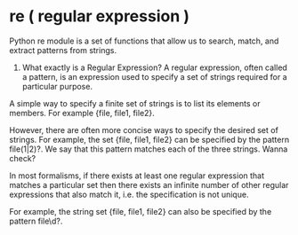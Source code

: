 # re ( regular expression )
Python re module is a set of functions that allow us to search, match, and extract patterns from strings. 
1. What exactly is a Regular Expression?
A regular expression, often called a pattern, is an expression used to specify a set of strings required for a particular purpose.

A simple way to specify a finite set of strings is to list its elements or members.
For example {file, file1, file2}.

However, there are often more concise ways to specify the desired set of strings.
For example, the set {file, file1, file2} can be specified by the pattern file(1|2)?.
We say that this pattern matches each of the three strings. Wanna check?

In most formalisms, if there exists at least one regular expression that matches a particular set then there exists an infinite number of other regular expressions that also match it, i.e. the specification is not unique.

For example, the string set {file, file1, file2} can also be specified by the pattern file\d?.
